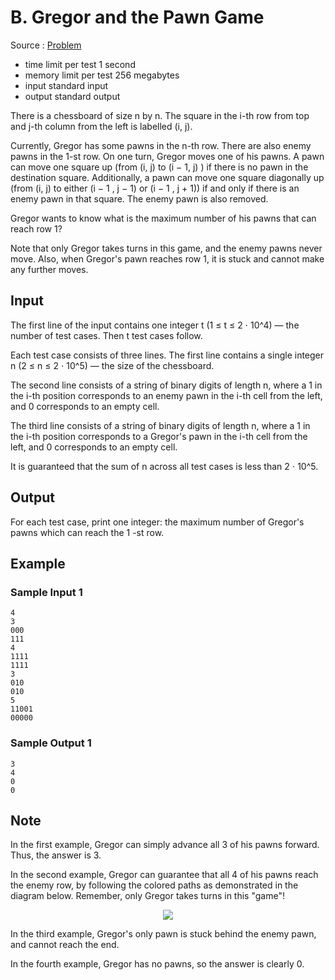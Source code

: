 # B. Gregor and the Pawn Game

Source : [Problem](https://codeforces.com/problemset/problem/1549/B)

- time limit per test 1 second
- memory limit per test 256 megabytes
- input standard input
- output standard output

There is a chessboard of size n by n. The square in the i-th row from top and j-th column from the left is labelled (i, j).

Currently, Gregor has some pawns in the n-th row. There are also enemy pawns in the 1-st row. On one turn, Gregor moves one of his pawns. A pawn can move one square up (from (i, j) to (i − 1, j)
) if there is no pawn in the destination square. Additionally, a pawn can move one square diagonally up (from (i, j) to either (i − 1 , j − 1) or (i − 1 , j + 1)) if and only if there is an enemy pawn in that square. The enemy pawn is also removed.

Gregor wants to know what is the maximum number of his pawns that can reach row 1?

Note that only Gregor takes turns in this game, and the enemy pawns never move. Also, when Gregor's pawn reaches row 1, it is stuck and cannot make any further moves.

## Input

The first line of the input contains one integer t (1 ≤ t ≤ 2 ⋅ 10^4) — the number of test cases. Then t
test cases follow.

Each test case consists of three lines. The first line contains a single integer n (2 ≤ n ≤ 2 ⋅ 10^5) — the size of the chessboard.

The second line consists of a string of binary digits of length n, where a 1
in the i-th position corresponds to an enemy pawn in the i-th cell from the left, and 0 corresponds to an empty cell.

The third line consists of a string of binary digits of length n, where a 1 in the i-th position corresponds to a Gregor's pawn in the i-th cell from the left, and 0 corresponds to an empty cell.

It is guaranteed that the sum of n across all test cases is less than 2 ⋅ 10^5.

## Output

For each test case, print one integer: the maximum number of Gregor's pawns which can reach the 1
-st row.

## Example

### Sample Input 1

    4
    3
    000
    111
    4
    1111
    1111
    3
    010
    010
    5
    11001
    00000

### Sample Output 1

    3
    4
    0
    0

## Note

In the first example, Gregor can simply advance all 3 of his pawns forward. Thus, the answer is 3.

In the second example, Gregor can guarantee that all 4 of his pawns reach the enemy row, by following the colored paths as demonstrated in the diagram below. Remember, only Gregor takes turns in this "game"!

<p align="center"><img src="https://espresso.codeforces.com/5dbd9e96aeedcca2acd1fc9a09d25f4f7f4fd27b.png"></p>

In the third example, Gregor's only pawn is stuck behind the enemy pawn, and cannot reach the end.

In the fourth example, Gregor has no pawns, so the answer is clearly 0.
